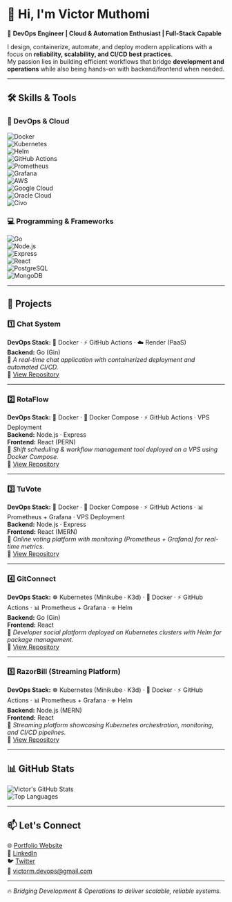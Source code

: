 # 👋 Hi, I'm Victor Muthomi

🚀 **DevOps Engineer | Cloud & Automation Enthusiast | Full-Stack Capable**

I design, containerize, automate, and deploy modern applications with a focus on **reliability, scalability, and CI/CD best practices**.  
My passion lies in building efficient workflows that bridge **development and operations** while also being hands-on with backend/frontend when needed.

---

## 🛠️ Skills & Tools

### 🚀 DevOps & Cloud

![Docker](https://img.shields.io/badge/Docker-2496ED?logo=docker&logoColor=white)  
![Kubernetes](https://img.shields.io/badge/Kubernetes-326CE5?logo=kubernetes&logoColor=white)  
![Helm](https://img.shields.io/badge/Helm-0F1689?logo=helm&logoColor=white)  
![GitHub Actions](https://img.shields.io/badge/GitHub%20Actions-2088FF?logo=githubactions&logoColor=white)  
![Prometheus](https://img.shields.io/badge/Prometheus-E6522C?logo=prometheus&logoColor=white)  
![Grafana](https://img.shields.io/badge/Grafana-F46800?logo=grafana&logoColor=white)  
![AWS](https://img.shields.io/badge/AWS-232F3E?logo=amazonaws&logoColor=white)  
![Google Cloud](https://img.shields.io/badge/Google_Cloud-4285F4?logo=googlecloud&logoColor=white)  
![Oracle Cloud](https://img.shields.io/badge/Oracle_Cloud-F80000?logo=oracle&logoColor=white)  
![Civo](https://img.shields.io/badge/Civo-2396F3?logo=civo&logoColor=white)

### 💻 Programming & Frameworks

![Go](https://img.shields.io/badge/Go-00ADD8?logo=go&logoColor=white)  
![Node.js](https://img.shields.io/badge/Node.js-339933?logo=node.js&logoColor=white)  
![Express](https://img.shields.io/badge/Express-000000?logo=express&logoColor=white)  
![React](https://img.shields.io/badge/React-61DAFB?logo=react&logoColor=black)  
![PostgreSQL](https://img.shields.io/badge/PostgreSQL-4169E1?logo=postgresql&logoColor=white)  
![MongoDB](https://img.shields.io/badge/MongoDB-47A248?logo=mongodb&logoColor=white)

---

## 🚀 Projects

### 1️⃣ Chat System

**DevOps Stack:** 🐳 Docker · ⚡ GitHub Actions · ☁️ Render (PaaS)  
**Backend:** Go (Gin)  
📌 _A real-time chat application with containerized deployment and automated CI/CD._  
🔗 [View Repository](https://github.com/victormuthomi/chat-system)

---

### 2️⃣ RotaFlow

**DevOps Stack:** 🐳 Docker · 🐙 Docker Compose · ⚡ GitHub Actions · VPS Deployment  
**Backend:** Node.js · Express  
**Frontend:** React (PERN)  
📌 _Shift scheduling & workflow management tool deployed on a VPS using Docker Compose._  
🔗 [View Repository](https://github.com/victormuthomi/rotaflow)

---

### 3️⃣ TuVote

**DevOps Stack:** 🐳 Docker · 🐙 Docker Compose · ⚡ GitHub Actions · 📊 Prometheus + Grafana · VPS Deployment  
**Backend:** Node.js · Express  
**Frontend:** React (MERN)  
📌 _Online voting platform with monitoring (Prometheus + Grafana) for real-time metrics._  
🔗 [View Repository](https://github.com/victormuthomi/tuvote)

---

### 4️⃣ GitConnect

**DevOps Stack:** ☸️ Kubernetes (Minikube · K3d) · 🐳 Docker · ⚡ GitHub Actions · 📊 Prometheus + Grafana · ⎈ Helm  
**Backend:** Go (Gin)  
**Frontend:** React  
📌 _Developer social platform deployed on Kubernetes clusters with Helm for package management._  
🔗 [View Repository](https://github.com/victormuthomi/gitconnect)

---

### 5️⃣ RazorBill (Streaming Platform)

**DevOps Stack:** ☸️ Kubernetes (Minikube · K3d) · 🐳 Docker · ⚡ GitHub Actions · 📊 Prometheus + Grafana · ⎈ Helm  
**Backend:** Node.js (MERN)  
**Frontend:** React  
📌 _Streaming platform showcasing Kubernetes orchestration, monitoring, and CI/CD pipelines._  
🔗 [View Repository](https://github.com/victormuthomi/razorbill)

---

## 📊 GitHub Stats

![Victor's GitHub Stats](https://github-readme-stats.vercel.app/api?username=victormuthomi&show_icons=true&theme=radical)  
![Top Languages](https://github-readme-stats.vercel.app/api/top-langs/?username=victormuthomi&layout=compact&theme=radical)

---

## 📫 Let's Connect

🌐 [Portfolio Website](#)  
💼 [LinkedIn](#)  
🐦 [Twitter](#)  
📧 victorm.devops@gmail.com

---

🔥 _Bridging Development & Operations to deliver scalable, reliable systems._

